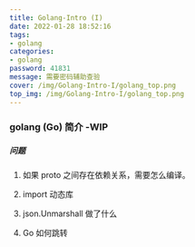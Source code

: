 ```yaml
---
title: Golang-Intro (I)
date: 2022-01-28 18:52:16
tags: 
- golang
categories:
- golang
password: 41831
message: 需要密码辅助查验
cover: /img/Golang-Intro-I/golang_top.png
top_img: /img/Golang-Intro-I/golang_top.png
---
```


### golang (Go) 简介 -WIP

##### 问题

1. 如果 proto 之间存在依赖关系，需要怎么编译。

2. import 动态库

3. json.Unmarshall 做了什么

4. Go 如何跳转
